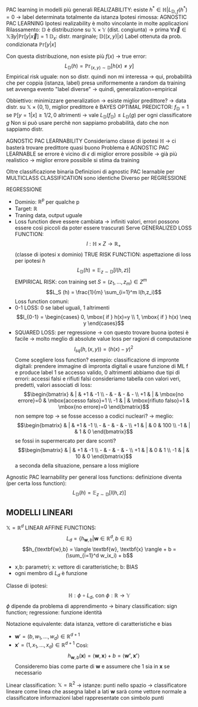 PAC learning in modelli più generali
REALIZABILITY: esiste $h^* \in \mathbb{H} | L_{\mathbb{D},f}(h^*) = 0$ -> label determinata totalmente da istanza
Ipotesi rimossa: AGNOSTIC PAC LEARNING
Ipotesi realizability è molto vincolante in molte applicazioni
Rilassamento: $\mathbb{D}$ è distribuzione su $\mathbb{X} \times \mathbb{Y}$ (dist. congiunta) -> prima $\forall \vec{x} \in \mathbb{X} \exists y | \mathbb{Pr} [y|\vec{x}]=1$
$\mathbb{D}_x$: distr. marginale; $\mathbb{D}((x,y)|x)$
Label ottenuta da prob. condizionata $\mathbb{Pr} [y|x]$

Con questa distribuzione, non esiste più $f(x)$ -> true error:
$$L_{\mathbb{D}} (h) = \mathbb{Pr}_{(x,y) \sim \mathbb{D}} [h(x) \neq y]$$
Empirical risk uguale: non so distr. quindi non mi interessa -> qui, probabilità che per coppia (istanza, label) presa uniformemente a random da training set avvenga evento "label diverse" -> quindi, generalization=empirical

Obbiettivo: minimizzare generalization -> esiste miglior predittore? -> data distr. su $\mathbb{X} \times \{ 0,1 \}$, miglior predittore è BAYES OPTIMAL PREDICTOR:
$f_{\mathbb{D}} = 1$ se $\mathbb{P}[y=1|x] \geq 1/2, 0$ altrimenti -> vale $L_{\mathbb{D}} (f_{\mathbb{D}}) \leq L_{\mathbb{D}}(g)$ per ogni classificatore $g$
Non si può usare perchè non sappiamo probabilità, dato che non sappiamo distr.

AGNOSTIC PAC LEARNABILITY
Consideriamo classe di ipotesi $\mathbb{H}$ -> ci basterà trovare predittore quasi buono
Problema è AGNOSTIC PAC LEARNABLE se errore è vicino di $\epsilon$ di miglior errore possibile -> già più realistico -> miglior errore possibile si stima da training

Oltre classificazione binaria
Definizioni di agnostic PAC learnable per MULTICLASS CLASSIFICATION sono identiche
Diverso per REGRESSIONE

REGRESSIONE
- Dominio: $\mathbb{R}^p$ per qualche p
- Target: $\mathbb{R}$
- Traning data, output uguale
- Loss function deve essere cambiata -> infiniti valori, errori possono essere così piccoli da poter essere trascurati
Serve GENERALIZED LOSS FUNCTION: $$l : \mathbb{H} \times Z \rightarrow \mathbb{R}_+$$(classe di ipotesi x dominio)
TRUE RISK FUNCTION: aspettazione di loss per ipotesi $h$ $$L_{\mathbb{D}} (h) = \mathbb{E}_{z \sim \mathbb{D}} [l(h,z)]$$
EMPIRICAL RISK: con training set $S = (z_1,...,z_m) \in Z^m$ $$L_S (h) = \frac{1}{m} \sum_{i=1}^m l(h,z_i)$$
Loss function comuni:
- 0-1 LOSS: 0 se label uguali, 1 altrimenti $$l_{0-1} = \begin{cases} 0, \mbox{ if } h(x)=y \\ 1, \mbox{ if } h(x) \neq y \end{cases}$$
- SQUARED LOSS: per regressione -> con questo trovare buona ipotesi è facile -> molto meglio di absolute value loss per ragioni di computazione $$l_{sq} (h,(x,y)) = (h(x)-y)^2$$
Come scegliere loss function?
	esempio: classificazione di impronte digitali: prendere immagine di impronta digitali e usare funzione di ML f e produce label 1 se accesso valido, 0 altrimenti
	abbiamo due tipi di errori: accessi falsi e rifiuti falsi
	consideriamo tabella con valori veri, predetti, valori associati di loss: $$\begin{bmatrix} & | & +1 & -1 \\ - & - & - & - \\ +1 & | & \mbox{no errore}=0 & \mbox{accesso falso}=1 \\ -1 & | & \mbox{rifiuto falso}=1 & \mbox{no errore}=0 \end{bmatrix}$$
	non sempre top -> se fosse accesso a codici nucleari? -> meglio: $$\begin{bmatrix} & | & +1 & -1 \\ - & - & - & - \\ +1 & | & 0 & 100 \\ -1 & | & 1 & 0 \end{bmatrix}$$
	se fossi in supermercato per dare sconti? $$\begin{bmatrix} & | & +1 & -1 \\ - & - & - & - \\ +1 & | & 0 & 1 \\ -1 & | & 10 & 0 \end{bmatrix}$$
	a seconda della situazione, pensare a loss migliore

Agnostic PAC learnability per general loss functions: definizione diventa (per certa loss function): $$L_{\mathbb{D}} (h) = \mathbb{E}_{z \sim \mathbb{D}} [l(h,z)]$$
## MODELLI LINEARI
$\mathbb{X}=\mathbb{R}^d$
LINEAR AFFINE FUNCTIONS: $$L_d = \{ h_{\textbf{w},b} | \textbf{w} \in \mathbb{R}^d, b \in \mathbb{R} \}$$$$h_{\textbf{w},b} = \langle \textbf{w}, \textbf{x} \rangle + b = (\sum_{i=1}^d w_ix_i) + b$$
- x,b: parametri; x: vettore di caratteristiche; b: BIAS
- ogni membro di $L_d$ è funzione

Classe di ipotesi: $$\mathbb{H} : \phi \circ L_d \mbox{, con } \phi : \mathbb{R} \rightarrow \mathbb{Y}$$
$\phi$ dipende da problema di apprendimento -> binary classification: sign function; regressione: funzione identità

Notazione equivalente: data istanza, vettore di caratteristiche e bias
- $\textbf{w}' = (b,w_1,...,w_d) \in \mathbb{R}^{d+1}$
- $\textbf{x}' = (1,x_1,...,x_d) \in \mathbb{R}^{d+1}$
Così: $$h_{\textbf{w},b}(\textbf{x}) = \langle \textbf{w}, \textbf{x} \rangle + b = \langle \textbf{w'}, \textbf{x'} \rangle$$
Consideremo bias come parte di $\textbf{w}$ e assumere che 1 sia in $\textbf{x}$ se necessario

Linear classification:
	$\mathbb{X} = \mathbb{R}^2$ -> istanze: punti nello spazio -> classificatore lineare come linea che assegna label a lati
	$\textbf{w}$ sarà come vettore normale a classificatore
	informazioni label rappresentate con simbolo punti